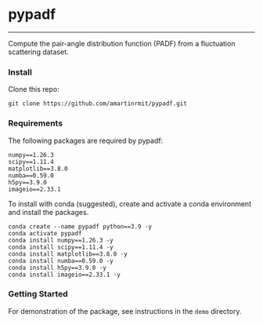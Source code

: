 # pypadf
***
Compute the pair-angle distribution function (PADF) from a fluctuation scattering dataset.


### Install

Clone this repo:

    git clone https://github.com/amartinrmit/pypadf.git

### Requirements

The following packages are required by pypadf:

    numpy==1.26.3
    scipy==1.11.4
    matplotlib==3.8.0
    numba==0.59.0
    h5py==3.9.0
    imageio==2.33.1

To install with conda (suggested), create and activate a conda environment and install the packages.

    conda create --name pypadf python==3.9 -y
    conda activate pypadf
    conda install numpy==1.26.3 -y
    conda install scipy==1.11.4 -y
    conda install matplotlib==3.8.0 -y
    conda install numba==0.59.0 -y
    conda install h5py==3.9.0 -y
    conda install imageio==2.33.1 -y

### Getting Started

For demonstration of the package, see instructions in the `demo` directory.
